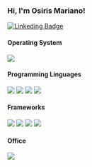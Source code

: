 ### Hi, I'm Osiris Mariano!

[![Linkeding Badge](https://img.shields.io/badge/-LinkedIn-%230077B5?style=for-the-badge&logo=linkedin&logoColor=white&link=https://www.linkedin.com/in/osirismariano/)](https://www.linkedin.com/in/osirismariano/)
  
  
#### Operating System
<img src="https://img.shields.io/badge/Ubuntu-E95420?style=for-the-badge&logo=ubuntu&logoColor=white">

#### Programming Linguages
<img src="https://img.shields.io/badge/HTML5-orange?style=for-the-badge&logo=html5&logoColor=white">  <img src="https://img.shields.io/badge/CSS3-blue?style=for-the-badge&logo=css3&logoColor=white">  <img src="https://img.shields.io/badge/JavaScript-323330?style=for-the-badge&logo=javascript&logoColor=F7DF1E"> <img src="https://img.shields.io/badge/Ruby-CC342D?style=for-the-badge&logo=ruby&logoColor=white"> 
  
#### Frameworks 
<img src="https://img.shields.io/badge/Git-F05032?style=for-the-badge&logo=git&logoColor=white"> <img src="https://img.shields.io/badge/Docker-2CA5E0?style=for-the-badge&logo=docker&logoColor=white"> <img src="https://img.shields.io/badge/Ruby_on_Rails-CC0000?style=for-the-badge&logo=ruby-on-rails&logoColor=white"> <img src="https://img.shields.io/badge/Node.js-339933?style=for-the-badge&logo=nodedotjs&logoColor=white">

#### Office
<img src="https://img.shields.io/badge/Notion-000000?style=for-the-badge&logo=notion&logoColor=white"> 



